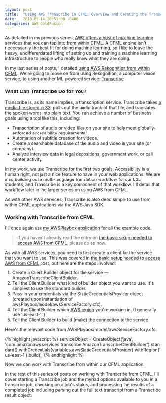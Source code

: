 ```yaml
---
layout: post
title:  "Using AWS Transcribe in CFML: Overview and Creating the Transcribe Service Object"
date:   2018-09-14 10:51:00 -0400
categories: AWS ColdFusion
---
```


As detailed in my previous series, [AWS offers a host of machine learning services](https://aws.amazon.com/machine-learning/) that you can tap into from within CFML. A CFML engine isn't neccessarily the best fit for doing machine learning, so I like to leave the heavy, undifferentiated lifting of setting up and training a machine learning infrastructure to people who really know what they are doing.

In my last series of posts, I detailed [using AWS Rekognition from within CFML](aws/coldfusion/2018/07/23/Using-AWS-Rekognition-In-CFML-Part-1.html). We're going to move on from using Rekognition, a computer vision service, to using another ML-powered service: [Transcribe](https://aws.amazon.com/transcribe/).

### What Can Transcribe Do for You?

Transcribe is, as its name implies, a transcription service. Transcribe takes [a media file stored in S3](https://aws.amazon.com/s3/), pulls out the audio track of that file, and translates the spoken words into plain text. You can achieve a number of business goals using a tool like this, including:

- Transcription of audio or video files on your site to help meet globally-enforced accessibility requirements.
- Automation of subtitle creation for videos.
- Create a searchable database of the audio and video in your site (or company).
- Analyze interview data in legal depositions, government work, or call center activity.

In my work, we use Transcribe for the first two goals. Accessibility is a human right, not just a nice feature to have in your web applications. We are also building out a multi-language translation workflow for our ESL students, and Transcribe is a key component of that workflow. I'll detail that workflow later in the larger series on using AWS from CFML.

As with other AWS services, Transcribe is also dead simple to use from within CFML applications via the AWS Java SDK.

### Working with Transcribe from CFML

I'll once again use [my AWSPlaybox application](https://github.com/brianklaas/awsPlaybox) for all the example code.

> If you haven't already read the entry on [the basic setup needed to access AWS from CFML](/aws/coldfusion/2018/05/21/Basic-Setup-Needed-To-Access-AWS-From-CFML.html), please do so now.

As with all AWS services, you need to first create a client for the service that you want to use. This was covered in [the basic setup needed to access AWS from CFML](/aws/coldfusion/2018/05/21/Basic-Setup-Needed-To-Access-AWS-From-CFML.html) post, but here are the steps involved:

1. Create a Client Builder object for the service &mdash; AmazonTranscribeClientBuilder.
2. Tell the Client Builder what kind of builder object you want to use. It's simplest to use the standard builder.
3. Pass in your credentials via the StaticCredentialsProvider object (created upon instantiation of awsPlaybox/model/awsServiceFactory.cfc).
4. Tell the Client Builder which [AWS region](https://docs.aws.amazon.com/general/latest/gr/rande.html) you're working in. (I generally use 'us-east-1'.)
5. Tell the Client Builder to build (make) the connection to the service.

Here's the relevant code from AWSPlaybox/model/awsServiceFactory.cfc:

{% highlight javascript %}
serviceObject = CreateObject('java', 'com.amazonaws.services.transcribe.AmazonTranscribeClientBuilder').standard().withCredentials(variables.awsStaticCredentialsProvider).withRegion('us-east-1').build();
{% endhighlight %}

Now we can work with Transcribe from within our CFML application. 

In the rest of this series of posts on working with Transcribe from CFML, I'll cover starting a Transcribe job and the myriad options available to you in a transcrbe job, checking on a job's status, and processing the results of a completed job including parsing out the full text transcript from a Transcribe result object.